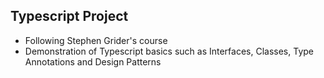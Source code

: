 ## Typescript Project

- Following Stephen Grider's course
- Demonstration of Typescript basics such as Interfaces, Classes, Type Annotations and Design Patterns